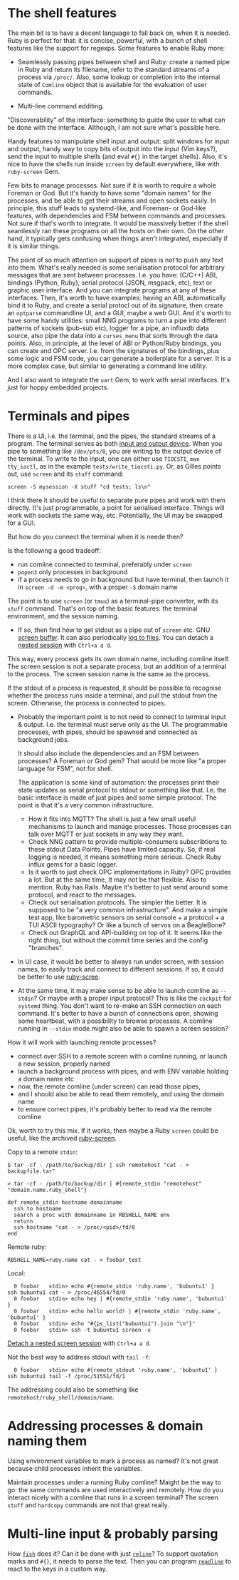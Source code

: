 # The shell features

The main bit is to have a decent language to fall back on, when it is needed.
Ruby is perfect for that: it is concise, powerful, with a bunch of shell features
like the support for regexps. Some features to enable Ruby more:

* Seamlessly passing pipes between shell and Ruby: create a named pipe in Ruby and
  return its filename, refer to the standard streams of a process via `/proc/`.
  Also, some lookup or completion into the internal state of `Comline` object
  that is available for the evaluation of user commands.

* Multi-line command edditing.

"Discoverability" of the interface: something to guide the user to what
can be done with the interface. Although, I am not sure what's possible here.

Handy features to manipulate shell input and output: split windows for input and output,
handy way to copy bits of output into the input (Vim keys?), send the input
to multiple shells (and eval `#{}` in the target shells). Also, it's nice to have
the shells run inside `screen` by default everywhere, like with `ruby-screen` Gem.

Few bits to manage processes. Not sure if it is worth to require a whole Foreman or God.
But it's handy to have some "domain names" for the processes, and be able to get their
streams and open sockets easily. In principle, this stuff leads to systemd-like,
and Foreman- or God-like features, with dependencies and FSM between commands and processes.
Not sure if that's worth to integrate. It would be massively better if the shell
seamlessly ran these programs on all the hosts on their own. On the other hand,
it typically gets confusing when things aren't integrated, especially if it is
similar things.

The point of so much attention on support of pipes is not to push any text into
them. What's really needed is some serialisation protocol for arbitrary messages
that are sent between processes. I.e. you have: (C/C++) ABI, bindings (Python, Ruby),
serial protocol (JSON, msgpack, etc), text or graphic user interface. And you can
integrate programs at any of these interfaces. Then, it's worth to have examples:
having an ABI, automatically bind it to Ruby, and create a serial protocl out of
its signature, then create an `optparse` commandline UI, and a GUI, maybe a web GUI.
And it's worth to have some handy utilities: small NNG programs to turn a pipe into
different patterns of sockets (pub-sub etc), logger for a pipe, an influxdb data
source, also pipe the data into a `curses_menu` that sorts through the data points.
Also, in principle, at the level of ABI or Python/Ruby bindings, you can create
and OPC server. I.e. from the signatures of the bindings, plus some logic and FSM
code, you can generate a boilerplate for a server. It is a more complex case, but
similar to generating a command line utility.

And I also want to integrate the `uart` Gem, to work with serial interfaces.
It's just for hoppy embedded projects.



# Terminals and pipes

There is a UI, i.e. the terminal, and the pipes, the standard streams of a program.
The terminal serves as both [input and output device](https://unix.stackexchange.com/questions/48103/construct-a-command-by-putting-a-string-into-a-tty).
When you pipe to something like `/dev/pts/0`, you are writing to the output device of the terminal.
To write to the input, one can either use `TIOCSTI`, `man tty_ioctl`, as in
the example `tests/write_tiocsti.py`. Or, as Gilles points out, use `screen`
and its `stuff` command:

```
screen -S mysession -X stuff "cd tests; ls\n"
```

I think there it should be useful to separate pure pipes and work with them directly.
It's just programmable, a point for serialised interface. Things will work with
sockets the same way, etc. Potentially, the UI may be swapped for a GUI.

But how do you connect the terminal when it is neede then?

Is the following a good tradeoff:

* run comline connected to terminal, preferably under `screen`
* `popen3` only processes in background
* if a process needs to go in background but have terminal,
  then launch it in `screen -d -m <prog>`, with a proper `-S` domain name

The point is to use `screen` (or `tmux`) as a terminal-pipe converter, with its `stuff` command.
That's on top of the basic features: the terminal environment, and the session naming.

* If so, then find how to get stdout as a pipe out of `screen` etc.
  GNU [screen buffer](https://askubuntu.com/questions/817007/save-stdout-and-stderr-of-programs-running-under-gnu-screen-when-you-forgot-to-r).
  It can also periodically [log to files](https://www.gnu.org/software/screen/manual/html_node/Log.html).
  You can detach a [nested session](https://wiki.archlinux.org/title/GNU_Screen#Nested_Screen_Sessions)
  with `Ctrl+a a d`.

This way, every process gets its own domain name, including comline itself.
The screen session is not a separate process, but an addition of a terminal
to the process. The screen session name is the same as the process.

If the stdout of a process is requested, it should be possible to recognise
whether the process runs inside a terminal, and pull the stdout from the screen.
Otherwise, the process is connected to pipes.

* Probably the important point is to not need to connect to terminal input & output.
  I.e. the terminal must serve only as the UI. The programmable processes, with pipes,
  should be spawned and connected as background jobs.

  It should also include the dependencies and an FSM between processes? A Foreman or God gem?
  That would be more like "a proper language for FSM", not for shell.

  The application is some kind of automation: the processes print their state updates
  as serial protocol to stdout or something like that. I.e. the basic interface is made of
  just pipes and some simple protocol. The point is that it's a very common infrastructure.

  - How it fits into MQTT? The shell is just a few small useful mechanisms to launch and manage processes.
    Those processes can talk over MQTT or just sockets in any way they want.
  - Check NNG pattern to provide multiple-consumers subscribtions to these stdout Data Points.
    Pipes have limited capacity. So, if real logging is needed, it means something more serious.
    Check Ruby influx gems for a basic logger.
  - Is it worth to just check OPC implementations in Ruby? OPC provides a lot. But at the same time,
    It may not be that flexible. Also to mention, Ruby has Rails. Maybe it's better to just send around
    some protocol, and react to the messages.
  - Check out serialisation protocols. The simpler the better. It is supposed to be "a very common infrastructure".
    And make a simple test app, like barometric sensors on serial console + a protocol + a TUI ASCII typography?
    Or like a bunch of servos on a BeagleBone?
  - Check out GraphQL and API-building on top of it. It seems like the right thing,
    but without the commit time series and the config "branches".

* In UI case, it would be better to always run under screen, with session names,
  to easily track and connect to different sessions.
  If so, it could be better to use [ruby-scree](https://github.com/dpetersen/ruby-screen).

* At the same time, it may make sense to be able to launch comline as `--stdin`?
  Or maybe with a proper input protocol? This is like the `cockpit` for `systemd` thing.
  You don't want to re-make an SSH connection on each command. It's better to have
  a bunch of connections open, showing some heartbeat, with a possibility to browse processes.
  A comline running in `--stdin` mode might also be able to spawn a screen session?

How it will work with launching remote processes?

* connect over SSH to a remote screen with a comline running, or launch a new session, properly named
* launch a background process with pipes, and with ENV variable holding a domain name etc
* now, the remote comline (under screen) can read those pipes,
* and I should also be able to read them remotely, and using the domain name
* to ensure correct pipes, it's probably better to read via the remote comline

Ok, worth to try this mix. If it works, then maybe a Ruby `screen` could be useful,
like the archived [ruby-screen](https://github.com/dpetersen/ruby-screen).

Copy to a remote `stdin`:

```
$ tar -cf - /path/to/backup/dir | ssh remotehost "cat - > backupfile.tar"

> tar -cf - /path/to/backup/dir | #{remote_stdin "remotehost" "domain.name.ruby_shell"}

def remote_stdin hostname domainname
  ssh to hostname
  search a proc with domainname in RBSHELL_NAME env
  return
  ssh hostname "cat - > /proc/<pid>/fd/0
end
```

Remote ruby:

```
RBSHELL_NAME=ruby.name cat - > foobar_test
```

Local:

```
  0 foobar   stdin> echo #{remote_stdin 'ruby.name', 'bubuntu1' }
ssh bubuntu1 cat - > /proc/46554/fd/0
  0 foobar   stdin> echo hey | #{remote_stdin 'ruby.name', 'bubuntu1' }
  0 foobar   stdin> echo hello world! | #{remote_stdin 'ruby.name', 'bubuntu1' }
  0 foobar   stdin> echo "#{ps_list("bubuntu1").join "\n"}"
  0 foobar   stdin> ssh -t bubuntu1 screen -x
```

[Detach a nested screen session](https://wiki.archlinux.org/title/GNU_Screen#Nested_Screen_Sessions) with `Ctrl+a a d`.

Not the best way to address stdout with `tail -f`:

```
  0 foobar   stdin> echo #{remote_stdout 'ruby.name', 'bubuntu1' }
ssh bubuntu1 tail -f /proc/51551/fd/1
```

The addressing could also be something like `remotehost/ruby_shell/domain/name`.



# Addressing processes & domain naming them

Using environment variables to mark a process as named?
It's not great because child processes inherit the variables.

Maintain processes under a running Ruby comline?
Maight be the way to go: the same commands are used interactively and remotely.
How do you interact nicely with a comline that runs in a screen terminal?
The screen `stuff` and `hardcopy` commands are not that great really.



# Multi-line input & probably parsing

How [`fish`](https://fishshell.com/) does it?
Can it be done with just [`reline`](https://github.com/ruby/reline)?
To support quotation marks and `#{}`, it needs to parse the text.
Then you can program [`readline`](https://stackoverflow.com/questions/161495/is-there-a-nice-way-of-handling-multi-line-input-with-gnu-readline) to react to the keys in a custom way.

